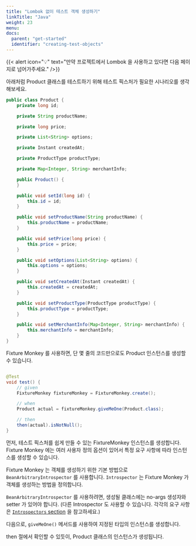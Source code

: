 ```yaml
---
title: "Lombok 없이 테스트 객체 생성하기"
linkTitle: "Java"
weight: 23
menu:
docs:
  parent: "get-started"
  identifier: "creating-test-objects"
---
```


{{< alert icon="💡" text="만약 프로젝트에서 Lombok 을 사용하고 있다면 다음 페이지로 넘어가주세요." />}}

아래처럼 Product 클래스를 테스트하기 위해 테스트 픽스처가 필요한 시나리오를 생각해보세요.

```java
public class Product {
    private long id;

    private String productName;

    private long price;

    private List<String> options;

    private Instant createdAt;

    private ProductType productType;

    private Map<Integer, String> merchantInfo;

    public Product() {
    }

    public void setId(long id) {
        this.id = id;
    }

    public void setProductName(String productName) {
        this.productName = productName;
    }

    public void setPrice(long price) {
        this.price = price;
    }

    public void setOptions(List<String> options) {
        this.options = options;
    }

    public void setCreatedAt(Instant createdAt) {
        this.createdAt = createdAt;
    }

    public void setProductType(ProductType productType) {
        this.productType = productType;
    }

    public void setMerchantInfo(Map<Integer, String> merchantInfo) {
        this.merchantInfo = merchantInfo;
    }
}
```

Fixture Monkey 를 사용하면, 단 몇 줄의 코드만으로도 Product 인스턴스를 생성할 수 있습니다.

```java

@Test
void test() {
    // given
    FixtureMonkey fixtureMonkey = FixtureMonkey.create();

    // when
    Product actual = fixtureMonkey.giveMeOne(Product.class);

    // then
    then(actual).isNotNull();
}
```

먼저, 테스트 픽스처를 쉽게 만들 수 있는 FixtureMonkey 인스턴스를 생성합니다.
Fixture Monkey 에는 여러 사용자 정의 옵션이 있어서 특정 요구 사항에 따라 인스턴스를 생성할 수 있습니다.

Fixture Monkey 는 객체를 생성하기 위한 기본 방법으로 `BeanArbitraryIntrospector` 를 사용합니다.
`Introspector` 는 Fixture Monkey 가 객체를 생성하는 방법을 정의합니다.

`BeanArbitraryIntrospector` 를 사용하려면, 생성될 클래스에는 no-args 생성자와 setter 가 있어야 합니다.
(다른 Introspector 도 사용할 수 있습니다. 각각의 요구 사항은 [`Introspectors` section](../../generating-objects/introspector) 을 참고하세요.)

다음으로, `giveMeOne()` 메서드를 사용하여 지정된 타입의 인스턴스를 생성합니다.

then 절에서 확인할 수 있듯이, Product 클래스의 인스턴스가 생성됩니다.
